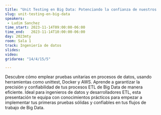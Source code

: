 ```yaml
---
title: "Unit Testing en Big Data: Potenciando la confianza de nuestros ETLs"
slug: unit-testing-en-big-data
speakers:
 - Ludim Sanchez
time_start: 2023-11-14T09:00:00-06:00
time_end:   2023-11-14T10:00:00-06:00
day: 2023mty
room: Sala 1 
track: Ingeniería de datos
slides: 
video: 
gridarea: "14/4/15/5"

---
```


Descubre cómo emplear pruebas unitarias en procesos de datos, usando herramientas como unittest,  Docker y AWS. Aprende a garantizar la precisión y confiabilidad de tus procesos ETL de Big Data de manera eficiente. Ideal para ingenieros de datos y desarrolladores ETL, esta presentación te equipa con conocimientos prácticos para empezar a implementar tus primeras pruebas sólidas y confiables en tus flujos de trabajo de Big Data.


